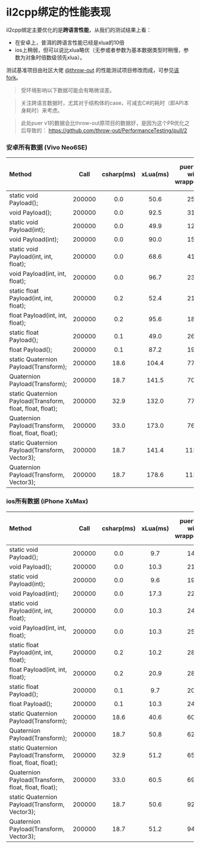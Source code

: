 # il2cpp绑定的性能表现
il2cpp绑定主要优化的是**跨语言性能**，从我们的测试结果上看：
* 在安卓上，普洱的跨语言性能已经是xlua的10倍
* ios上稍弱，但可以说比xlua略优（无参或者参数为基本数据类型时稍慢，参数为对象时倍数级领先xlua）。

测试基准项目由社区大佬 [@throw-out](https://github.com/throw-out) 的性能测试项目修改而成，可参见[该fork](https://github.com/puerts/PerformanceTesting)。


> 受环境影响以下数据可能会有略微误差。

> 关注跨语言数据时，尤其对于结构体的case，可减去C#的耗时（即API本身耗时）来考虑。

> 此处puer v1的数据会比throw-out原项目的数据好，是因为这个PR优化之后导致的： https://github.com/throw-out/PerformanceTesting/pull/2

### 安卓所有数据 (Vivo Neo6SE)
| Method                                                          | Call         | csharp(ms)   | xLua(ms)  | puerts v1 with wrapper(ms) | puerts v2 reflection (ms) | puerts v2 with wrapper (ms)
| :----                                                           | :----:       | :----:       | :----:    | :----:                     | :----:                    | :----:           
| static void Payload();                                          | 200000       | 0.0          | 50.6      | 25.0                       | 20.0                      | 10.0             
| void Payload();                                                 | 200000       | 0.0          | 92.5      | 31.0                       | 14.0                      | 11.0             
| static void Payload(int);                                       | 200000       | 0.0          | 49.9      | 12.0                       | 20.0                      | 8.0              
| void Payload(int);                                              | 200000       | 0.0          | 90.0      | 15.0                       | 26.0                      | 9.0              
| static void Payload(int, int, float);                           | 200000       | 0.0          | 68.6      | 41.0                       | 35.0                      | 8.0              
| void Payload(int, int, float);                                  | 200000       | 0.0          | 96.7      | 23.0                       | 48.0                      | 28.0             
| static float Payload(int, int, float);                          | 200000       | 0.2          | 52.4      | 21.0                       | 69.0                      | 31.0             
| float Payload(int, int, float);                                 | 200000       | 0.2          | 95.6      | 18.0                       | 60.0                      | 41.0          
| static float Payload();                                         | 200000       | 0.1          | 49.0      | 26.0                       | 39.0                      | 8.0              
| float Payload();                                                | 200000       | 0.1          | 87.2      | 19.0                       | 34.0                      | 10.0             
| static Quaternion Payload(Transform);                           | 200000       | 18.6         | 104.4     | 77.0                       | 48.0                      | 35.0             
| Quaternion Payload(Transform);                                  | 200000       | 18.7         | 141.5     | 70.0                       | 47.0                      | 36.0             
| static Quaternion Payload(Transform, float, float, float);      | 200000       | 32.9         | 132.0     | 77.0                       | 66.0                      | 37.0             
| Quaternion Payload(Transform, float, float, float);             | 200000       | 33.0         | 173.0     | 76.0                       | 68.0                      | 38.0             
| static Quaternion Payload(Transform, Vector3);                  | 200000       | 18.7         | 141.4     | 115.0                      | 58.0                      | 36.0             
| Quaternion Payload(Transform, Vector3);                         | 200000       | 18.7         | 178.6     | 113.0                      | 57.0                      | 38.0             

### ios所有数据 (iPhone XsMax)
| Method                                                          | Call         | csharp(ms)   | xLua(ms)  | puerts v1 with wrapper(ms) | puerts v2 reflection (ms) | puerts v2 with wrapper (ms)
| :----                                                           | :----:       | :----:       | :----:    | :----:                     | :----:                    | :----:           
| static void Payload();                                          | 200000       | 0.0          | 9.7       | 14.0                       | 16.0                      | 13.0  
| void Payload();                                                 | 200000       | 0.0          | 10.3      | 21.0                       | 21.0                      | 19.0  
| static void Payload(int);                                       | 200000       | 0.0          | 9.6       | 19.0                       | 23.0                      | 15.0  
| void Payload(int);                                              | 200000       | 0.0          | 17.3      | 22.0                       | 27.0                      | 18.0  
| static void Payload(int, int, float);                           | 200000       | 0.0          | 10.3      | 24.0                       | 36.0                      | 20.0  
| void Payload(int, int, float);                                  | 200000       | 0.0          | 10.3      | 25.0                       | 41.0                      | 23.0  
| static float Payload(int, int, float);                          | 200000       | 0.2          | 10.2      | 28.0                       | 54.0                      | 26.0  
| float Payload(int, int, float);                                 | 200000       | 0.2          | 20.9      | 28.0                       | 56.0                      | 27.0
| static float Payload();                                         | 200000       | 0.1          | 9.7       | 20.0                       | 30.0                      | 20.0  
| float Payload();                                                | 200000       | 0.1          | 10.3      | 24.0                       | 36.0                      | 24.0  
| static Quaternion Payload(Transform);                           | 200000       | 18.6         | 40.6      | 60.0                       | 39.0                      | 32.0  
| Quaternion Payload(Transform);                                  | 200000       | 18.7         | 50.8      | 62.0                       | 40.0                      | 34.0  
| static Quaternion Payload(Transform, float, float, float);      | 200000       | 32.9         | 51.2      | 65.0                       | 60.0                      | 41.0  
| Quaternion Payload(Transform, float, float, float);             | 200000       | 33.0         | 60.5      | 69.0                       | 62.0                      | 42.0  
| static Quaternion Payload(Transform, Vector3);                  | 200000       | 18.7         | 50.6      | 92.0                       | 45.0                      | 36.0  
| Quaternion Payload(Transform, Vector3);                         | 200000       | 18.7         | 51.2      | 94.0                       | 48.0                      | 36.0  
